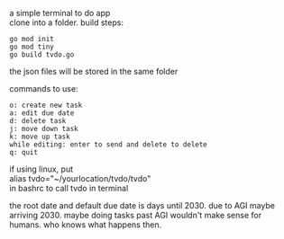 a simple terminal to do app  
clone into a folder. build steps:  
```
go mod init  
go mod tiny
go build tvdo.go
```
the json files will be stored in the same folder  

commands to use:
```
o: create new task
a: edit due date
d: delete task
j: move down task
k: move up task
while editing: enter to send and delete to delete
q: quit
```
if using linux, put  
alias tvdo="~/yourlocation/tvdo/tvdo"   
in bashrc to call tvdo in terminal  

the root date and default due date is days until 2030. due to AGI maybe arriving 2030. maybe doing tasks past AGI wouldn't make sense for humans. who knows what happens then.  
